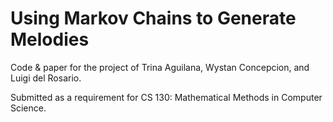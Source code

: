 # Using Markov Chains to Generate Melodies

Code & paper for the project of Trina Aguilana, Wystan Concepcion, and Luigi del Rosario.

Submitted as a requirement for CS 130: Mathematical Methods in Computer Science.
